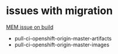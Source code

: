 # issues with migration

[MEM issue on build](https://bugzilla.redhat.com/show_bug.cgi?id=1784163)

* pull-ci-openshift-origin-master-artifacts
* pull-ci-openshift-origin-master-images
